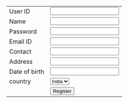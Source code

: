 
<html>
<body>
<table border="0">
	<tr>
		<td>User ID</td>
		<td><input id="v1"></td>
	</tr>
	<tr>
		<td>Name</td>
		<td><input id="v2"></td>
	</tr>
	<tr>
		<td>Password</td>
		<td><input id="v3"></td>
	</tr>
	<tr>
		<td>Email ID</td>
		<td><input id="v4"></td>
	</tr>
	<tr>
		<td>Contact</td>
		<td><input id="v5"></td>
	</tr>
	<tr>
		<td>Address</td>
		<td><input id="v6"></td>
	</tr>
	<tr>
		<td>Date of birth</td>
		<td><input id="v7"></td>
	</tr><tr>
		<td>country</td>
		<td><select id="v8">
              <option>India</option>
		    </select>
		</td>
	</tr>
	<tr>
		<td></td>
		<td><input type="button" value="Register" onclick="xyz()"></td>
	</tr>
</table><br>
<p id=p1></p>
<p id=p2></p>
<p id=p3></p>
<p id=p4></p>
<p id=p5></p>
<p id=p6></p>
<p id=p7></p>
<p id=p8></p>

<script>
	function xyz() {
		
		a=v1.value;
		b=v2.value;
		c=v3.value;
		d=v4.value;
		e=v5.value;
		f=v6.value;
		g=v7.value;
		h=v8.value;

		output="<table border='1'>"
		output+="<tr><td>User ID<td>"+a
		output+="<tr><td>Name:<td>"+b
		output+="<tr><td>Password<td>"+c
		output+="<tr><td>Email ID:<td>"+d
		output+="<tr><td>Contact<td>"+e
		output+="<tr><td>Address:<td>"+f
		output+="<tr><td>Date of birth:<td>"+g
		output+="<tr><td>country:<td>"+h

		p1.innerHTML=output;
	}
</script>
</body>
</html>
